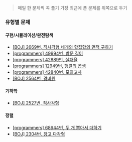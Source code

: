 > 매일 한 문제씩 꼭 풀기
> 가장 최근에 푼 문제를 위쪽으로 두기
### 유형별 문제
#### 구현/시뮬레이션/완전탐색
* [[BOJ] 2669번, 직사각형 네개의 합집합의 면적 구하기](/BOJ/2669.cpp)
* [[programmers] 49994번, 방문 길이](/programmers/49994.cpp)
* [[programmers] 42889번, 실패율](/programmers/42889.cpp)
* [[programmers] 12949번, 행렬의 곱셈](/programmers/12949.cpp)
* [[programmers] 42840번, 모의고사](/programmers/42840.cpp)
* [[BOJ] 2564번, 경비원](/BOJ/2564.cpp)
#### 기하학
* [[BOJ] 2527번, 직사각형](/BOJ/2527.cpp)
#### 정렬
* [[programmers] 68644번, 두 개 뽑아서 더하기](/programmers/68644.cpp)
* [[BOJ] 2304번, 창고 다각형](/BOJ/2304.cpp)